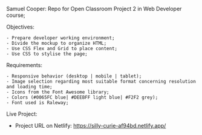 Samuel Cooper:
Repo for Open Classroom Project 2 in Web Developer course;

Objectives:

	- Prepare developer working environment;
	- Divide the mockup to organize HTML;
	- Use CSS Flex and Grid to place content;
	- Use CSS to stylise the page;

Requirements:

	- Responsive behavior (desktop | mobile | tablet);
	- Image selection regarding most suitable format concerning resolution and loading time;
	- Icons from the Font Awesome library;
	- Colors (#0065FC blue| #DEEBFF light blue| #F2F2 grey);
	- Font used is Raleway;

Live Project:
- Project URL on Netlify: https://silly-curie-af94bd.netlify.app/
